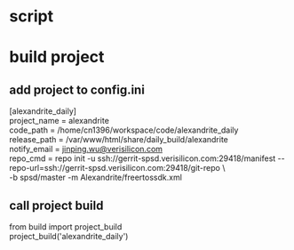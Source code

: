 # script

# build project
## add project to config.ini
[alexandrite_daily]  
project_name = alexandrite  
code_path = /home/cn1396/workspace/code/alexandrite_daily  
release_path = /var/www/html/share/daily_build/alexandrite  
notify_email = jinping.wu@verisilicon.com  
repo_cmd = repo init -u ssh://gerrit-spsd.verisilicon.com:29418/manifest --repo-url=ssh://gerrit-spsd.verisilicon.com:29418/git-repo \  
    -b spsd/master -m Alexandrite/freertossdk.xml  
  
## call project build
from build import project_build  
project_build('alexandrite_daily')  
  
